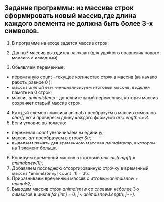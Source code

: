 ## Задание программы: из массива строк сформировать новый массив,где  длина  каждого элемента не должна быть более 3-х символов.
1. В программе на входе задется массив строк.

2. Данный массив выводится на экран (для удобного сравнения нового массива с исходным)
3.  Обьявляем переменные: 
* переменную count -  текущее количество строк в массив (на начало работы равное 0 );
* массив *animalsnew* -инициализируем итоговый массив, выделяя память на 0 строк;
* массив *animalstemp* - дополнительный переменная, которая массив сохраняет старый массив строк.

4. Каждый элемент массива animals преобразуем в массив символов *char[] arr* и провереям длину каждого формулой *arr.Length <= 3.*
5. Если условие выполнено:
* переменая *count* увеличиваем на единицу;
* массив *arr* преобразуем в строку *Str*;
* выделяем память для временного массива *animalstemp*, в котором на 1 элемент больше.
6. Копируем временный массив в итоговый *animalstemp[l] = animalsnew[l];*.
7. Добавляем последнюю отсортированную строчку в временный массив *animalstemp[ count -1] = Str.
8. Приравниваем временный массив с итговым *animalsnew = animals2;*.
9. Выводим массив  строк *animalsnew*  со словами неболее 3-х символов  в цикле *for (int j = 0; j < animalsnew.Length; j++)*.

